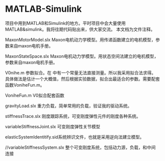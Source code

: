 # MATLAB-Simulink
项目中用到MATLAB和Simulink的地方。平时项目中会大量使用MATLAB&simulink。我将往期代码贴出来，供大家交流。
本文档为文件注释。

MaxonMotorModel.slx Maxon电机动力学模型。用传递函数建立的电机模型，参数来自maxon电机手册。

MaxonStateSpace.slx	Maxon电机动力学模型。用状态空间法建立的电机模型，参数来自maxon电机手册。

V0nihe.m	参数拟合。在 中有一个常量无法直接测量。所以我采用拟合法求得。具体做法是估计一个大概值，然后根据实验数据，拟合出最适合的参数。需要配套函数VoniheFun.m。

VoniheFun.m	V0拟合配套函数

gravityLoad.slx	重力负载，简单常用的负载，验证我的驱动系统。

stiffnessTrace.slx	刚度跟踪系统，可变刚度弹性元件的刚度各种系统。

variableStiffnessJoint.slx	可变刚度弹性关节模型

elasticSystemIdentitify.sid系统辨识文件，也就是采用逆向法建立模型。

//variableStiffnessSystem.slx	整个可变刚度系统，包括动力源，负载，和中间连接
